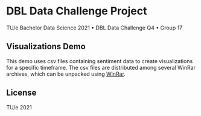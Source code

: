# DBL Data Challenge Project
TU/e Bachelor Data Science 2021 • DBL Data Challenge Q4 • Group 17

## Visualizations Demo
This demo uses csv files containing sentiment data to create visualizations for a specific timeframe.
The csv files are distributed among several WinRar archives, which can be unpacked using [WinRar](https://www.win-rar.com/start.html?&L=16).

## License

TU/e 2021
